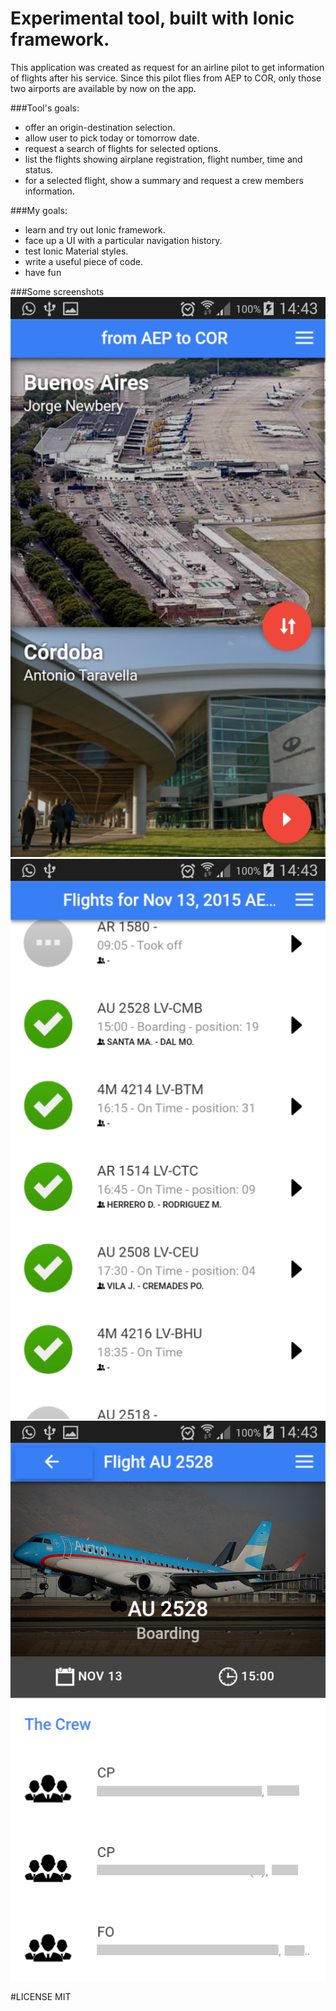 # Experimental tool, built with Ionic framework.

This application was created as request for an airline pilot to get information of flights after his service.
Since this pilot flies from AEP to COR, only those two airports are available by now on the app.

###Tool's goals:
- offer an origin-destination selection.
- allow user to pick today or tomorrow date.
- request a search of flights for selected options.
- list the flights showing airplane registration, flight number, time and status.
- for a selected flight, show a summary and request a crew members information.

###My goals:
- learn and try out Ionic framework.
- face up a UI with a particular navigation history.
- test Ionic Material styles.
- write a useful piece of code.
- have fun

###Some screenshots
![alt tag](https://github.com/Cosmitar/Flishup/raw/master/resources/screenshots/Screenshot_route.png)
![alt tag](https://github.com/Cosmitar/Flishup/raw/master/resources/screenshots/Screenshot_list.png)
![alt tag](https://github.com/Cosmitar/Flishup/raw/master/resources/screenshots/Screenshot_flight.png)


#LICENSE
MIT